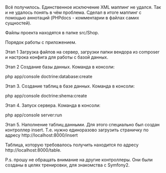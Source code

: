 Всё получилось. Единственное исключение XML маппинг не удался. Так и не удалось понять в чём проблема. Сделал в итоге
маппинг с помощью аннотаций (PHPdocs - комментарии в файлах самих сущностей).

Файлы проекта находятся в папке src/Shop.

Порядок работы с приложением.

Этап 1 Загрузка файлов на сервер, загрузки папки вендора из composer и настрока конфига для работы с базой данных.

Этап 2 Создание базы данных. Команда в консоли:

php app/console doctrine:database:create

Этап 3. Создание таблиц в базе данных. Команда в консоли:

php app/console doctrine:shema:create

Этап 4. Запуск сервера. Команда в консоли:

php app/console server:run

Этап 5. Наполнение таблиц данными. Для этого специально был создан контроллер insert. Т.е. нужно единоразово загрузить
страничку по адресу http://localhost:8000/insert

Таблица, которую требовалось получить находится по адресу http://localhost:8000/table.

P.s. прошу не обращать внимание на другие контроллеры. Они были созданы в целях тренировки, для знакомства с Symfony2.